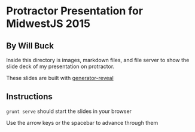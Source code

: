 # Protractor Presentation for MidwestJS 2015
## By Will Buck

Inside this directory is images, markdown files, and file server to show the slide deck of my presentation on protractor.

These slides are built with [generator-reveal](https://github.com/slara/generator-reveal)

## Instructions
`grunt serve` should start the slides in your browser

Use the arrow keys or the spacebar to advance through them